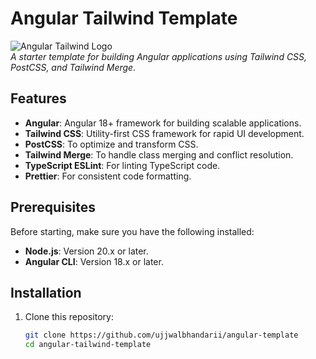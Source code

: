 # Angular Tailwind Template

![Angular Tailwind Logo](https://v17.angular.io/assets/images/logos/angular/logo-nav@2x.png)  
_A starter template for building Angular applications using Tailwind CSS, PostCSS, and Tailwind Merge._

## Features

- **Angular**: Angular 18+ framework for building scalable applications.
- **Tailwind CSS**: Utility-first CSS framework for rapid UI development.
- **PostCSS**: To optimize and transform CSS.
- **Tailwind Merge**: To handle class merging and conflict resolution.
- **TypeScript ESLint**: For linting TypeScript code.
- **Prettier**: For consistent code formatting.

## Prerequisites

Before starting, make sure you have the following installed:

- **Node.js**: Version 20.x or later.
- **Angular CLI**: Version 18.x or later.

## Installation

1. Clone this repository:
   ```bash
   git clone https://github.com/ujjwalbhandarii/angular-template
   cd angular-tailwind-template
   ```
